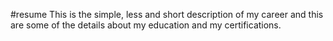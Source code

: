 #resume
This is the simple, less and short description of my career and this are some of the details about my education and my certifications.
